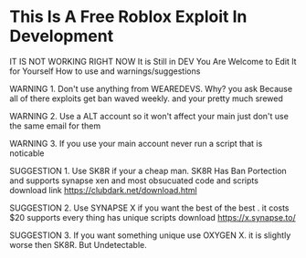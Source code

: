 # This Is A Free Roblox Exploit In Development

IT IS NOT WORKING RIGHT NOW
It is Still in DEV
You Are Welcome to Edit It for Yourself
How to use and warnings/suggestions

WARNING 1. Don't use anything from WEAREDEVS. Why? you ask Because all of there exploits get ban waved weekly. and your pretty much srewed

WARNING 2. Use a ALT account so it won't affect your main just don't use the same email for them

WARNING 3. If you use your main account never run a script that is noticable

SUGGESTION 1. Use SK8R if your a cheap man. SK8R Has Ban Portection and supports synapse xen and most obsucuated code and scripts download link https://clubdark.net/download.html

SUGGESTION 2. Use SYNAPSE X if you want the best of the best . it costs $20 supports every thing has unique scripts download https://x.synapse.to/

SUGGESTION 3. If you want something unique use OXYGEN X. it is slightly worse then SK8R. But Undetectable.
